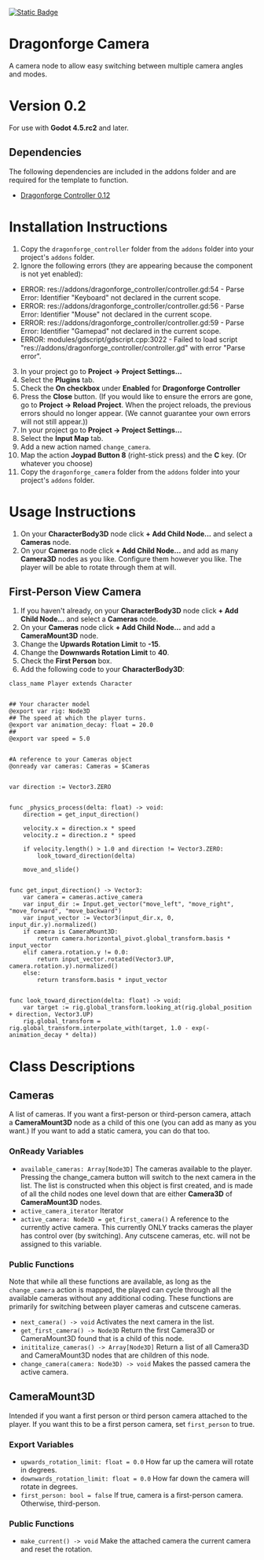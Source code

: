[![Static Badge](https://img.shields.io/badge/Godot%20Engine-4.5.rc2-blue?style=plastic&logo=godotengine)](https://godotengine.org/)
# Dragonforge Camera
A camera node to allow easy switching between multiple camera angles and modes.
# Version 0.2
For use with **Godot 4.5.rc2** and later.
## Dependencies
The following dependencies are included in the addons folder and are required for the template to function.
- [Dragonforge Controller 0.12](https://github.com/dragonforge-dev/dragonforge-controller)
# Installation Instructions
1. Copy the `dragonforge_controller` folder from the `addons` folder into your project's `addons` folder.
2. Ignore the following errors (they are appearing because the component is not yet enabled):
  * ERROR: res://addons/dragonforge_controller/controller.gd:54 - Parse Error: Identifier "Keyboard" not declared in the current scope.
  * ERROR: res://addons/dragonforge_controller/controller.gd:56 - Parse Error: Identifier "Mouse" not declared in the current scope.
  * ERROR: res://addons/dragonforge_controller/controller.gd:59 - Parse Error: Identifier "Gamepad" not declared in the current scope.
  * ERROR: modules/gdscript/gdscript.cpp:3022 - Failed to load script "res://addons/dragonforge_controller/controller.gd" with error "Parse error".
3. In your project go to **Project -> Project Settings...**
4. Select the **Plugins** tab.
5. Check the **On checkbox** under **Enabled** for **Dragonforge Controller**
6. Press the **Close** button. (If you would like to ensure the errors are gone, go to **Project -> Reload Project**. When the project reloads, the previous errors should no longer appear. (We cannot guarantee your own errors will not still appear.))
7. In your project go to **Project -> Project Settings...**
8. Select the **Input Map** tab.
9. Add a new action named `change_camera`.
10. Map the action **Joypad Button 8** (right-stick press) and the **C** key. (Or whatever you choose)
11. Copy the `dragonforge_camera` folder from the `addons` folder into your project's `addons` folder.

# Usage Instructions
1. On your **CharacterBody3D** node click **+ Add Child Node...** and select a **Cameras** node.
2. On your **Cameras** node click **+ Add Child Node...** and add as many **Camera3D** nodes as you like. Configure them however you like. The player will be able to rotate through them at will.
## First-Person View Camera
1. If you haven't already, on your **CharacterBody3D** node click **+ Add Child Node...** and select a **Cameras** node.
2. On your **Cameras** node click **+ Add Child Node...** and add a **CameraMount3D** node.
3. Change the **Upwards Rotation Limit** to **-15**.
4. Change the **Downwards Rotation Limit** to **40**.
5. Check the **First Person** box.
6. Add the following code to your **CharacterBody3D**:

```
class_name Player extends Character


## Your character model
@export var rig: Node3D
## The speed at which the player turns.
@export var animation_decay: float = 20.0
##
@export var speed = 5.0


#A reference to your Cameras object
@onready var cameras: Cameras = $Cameras


var direction := Vector3.ZERO


func _physics_process(delta: float) -> void:
	direction = get_input_direction()
	
	velocity.x = direction.x * speed
	velocity.z = direction.z * speed
	
	if velocity.length() > 1.0 and direction != Vector3.ZERO:
		look_toward_direction(delta)
	
	move_and_slide()
	

func get_input_direction() -> Vector3:
	var camera = cameras.active_camera
	var input_dir := Input.get_vector("move_left", "move_right", "move_forward", "move_backward")
	var input_vector := Vector3(input_dir.x, 0, input_dir.y).normalized()
	if camera is CameraMount3D:
		return camera.horizontal_pivot.global_transform.basis * input_vector
	elif camera.rotation.y != 0.0:
		return input_vector.rotated(Vector3.UP, camera.rotation.y).normalized()
	else:
		return transform.basis * input_vector


func look_toward_direction(delta: float) -> void:
	var target := rig.global_transform.looking_at(rig.global_position + direction, Vector3.UP)
	rig.global_transform = rig.global_transform.interpolate_with(target, 1.0 - exp(-animation_decay * delta))
```

# Class Descriptions
## Cameras
A list of cameras. If you want a first-person or third-person camera, attach a **CameraMount3D** node as a child of this one (you can add as many as you want.) If you want to add a static camera, you can do that too.
### OnReady Variables
- `available_cameras: Array[Node3D]` The cameras available to the player. Pressing the change_camera button will switch to the next camera in the list. The list is constructed when this object is first created, and is made of all the child nodes one level down that are either **Camera3D** of **CameraMount3D** nodes.
- `active_camera_iterator` Iterator
- `active_camera: Node3D = get_first_camera()` A reference to the currently active camera. This currently ONLY tracks cameras the player has control over (by switching). Any cutscene cameras, etc. will not be assigned to this variable.
### Public Functions
Note that while all these functions are available, as long as the `change_camera` action is mapped, the played can cycle through all the available cameras without any additional coding. These functions are primarily for switching between player cameras and cutscene cameras.
- `next_camera() -> void` Activates the next camera in the list.
- `get_first_camera() -> Node3D` Return the first Camera3D or CameraMount3D found that is a child of this node.
- `inititalize_cameras() -> Array[Node3D]` Return a list of all Camera3D and CameraMount3D nodes that are children of this node.
- `change_camera(camera: Node3D) -> void` Makes the passed camera the active camera.

## CameraMount3D
Intended if you want a first person or third person camera attached to the player. If you want this to be a first person camera, set `first_person` to true.
### Export Variables
- `upwards_rotation_limit: float = 0.0` How far up the camera will rotate in degrees.
- `downwards_rotation_limit: float = 0.0` How far down the camera will rotate in degrees.
- `first_person: bool = false` If true, camera is a first-person camera. Otherwise, third-person.
### Public Functions
- `make_current() -> void` Make the attached camera the current camera and reset the rotation.
